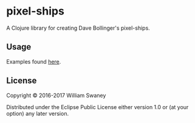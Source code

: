# pixel-ships

A Clojure library for creating Dave Bollinger's pixel-ships.

## Usage

Examples found [here](https://github.com/the2bears/pixel-ships-examples).

## License

Copyright © 2016-2017 William Swaney

Distributed under the Eclipse Public License either version 1.0 or (at
your option) any later version.
